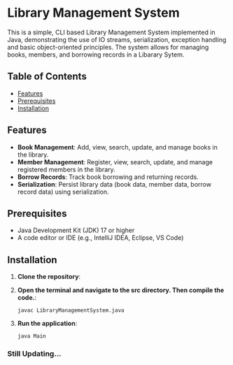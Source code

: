 # Library Management System
This is a simple, CLI based Library Management System implemented in Java, demonstrating the use of IO streams, serialization, exception handling and basic object-oriented principles. The system allows for managing books, members, and borrowing records in a Libarary Sytem.

## Table of Contents
- [Features](#features)
- [Prerequisites](#prerequisites)
- [Installation](#installation)

## Features

- **Book Management**: Add, view, search, update, and manage books in the library.
- **Member Management**: Register, view, search, update, and manage registered members in the library.
- **Borrow Records**: Track book borrowing and returning records.
- **Serialization**: Persist library data (book data, member data, borrow record data) using serialization.

## Prerequisites

- Java Development Kit (JDK) 17 or higher
- A code editor or IDE (e.g., IntelliJ IDEA, Eclipse, VS Code)

## Installation

1. **Clone the repository**:

2. **Open the terminal and navigate to the src directory. Then compile the code.**:
     ```
     javac LibraryManagementSystem.java
4. **Run the application**:
     ```
     java Main

### Still Updating...
